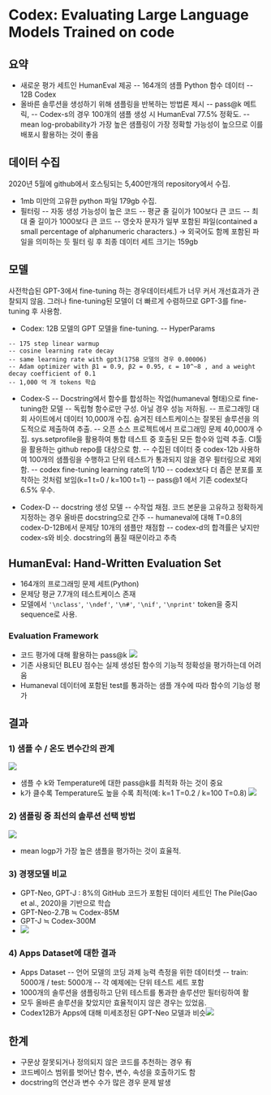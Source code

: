 # Codex: Evaluating Large Language Models Trained on code

## 요약
- 새로운 평가 세트인 HumanEval 제공
-- 164개의 샘플 Python 함수 데이터
-- 12B Codex 
- 올바른 솔루션을 생성하기 위해 샘플링을 반복하는 방법론 제시
-- pass@k 메트릭, 
-- Codex-s의 경우 100개의 샘플 생성 시 HumanEval 77.5% 정확도.
-- mean log-probability가 가장 높은 샘플링이 가장 정확할 가능성이 높으므로 이를 배포시 활용하는 것이 좋음

## 데이터 수집
2020년 5월에 github에서 호스팅되는 5,400만개의 repository에서 수집.
- 1mb 미만의 고유한 python 파일 179gb 수집.
- 필터링
-- 자동 생성 가능성이 높은 코드
-- 평균 줄 길이가 100보다 큰 코드
-- 최대 줄 길이가 1000보다 큰 코드
-- 영숫자 문자가 일부 포함된 파일(contained a small percentage of alphanumeric characters.) → 외국어도 함께 포함된 파일을 의미하는 듯
필터 링 후 최종 데이터 세트 크기는 159gb

## 모델
사전학습된 GPT-3에서 fine-tuning 하는 경우데이터세트가 너무 커서 개선효과가 관찰되지 않음.
그러나 fine-tuning된 모델이 더 빠르게 수렴하므로 GPT-3를 fine-tuning 후 사용함.



- Codex: 12B 모델의 GPT 모델을 fine-tuning.
-- HyperParams
```
-- 175 step linear warmup
-- cosine learning rate decay
-- same learning rate with gpt3(175B 모델의 경우 0.00006)
-- Adam optimizer with β1 = 0.9, β2 = 0.95, ε = 10^−8 , and a weight decay coefficient of 0.1
-- 1,000 억 개 tokens 학습
```
- Codex-S 
-- Docstring에서 함수를 합성하는 작업(humaneval 형태)으로 fine-tuning한 모델
-- 독립형 함수로만 구성. 아닐 경우 성능 저하됨.
-- 프로그래밍 대회 사이트에서 데이터 10,000개 수집. 숨겨진 테스트케이스는 잘못된 솔루션을 의도적으로 제출하여 추출.
-- 오픈 소스 프로젝트에서 프로그래밍 문제 40,000개 수집. sys.setprofile을 활용하여 통합 테스트 중 호출된 모든 함수와 입력 추출. CI툴을 활용하는 github repo를 대상으로 함.
-- 수집된 데이터 중 codex-12b 사용하여 100개의 샘플링을 수행하고 단위 테스트가 통과되지 않을 경우 필터링으로 제외함.
-- codex fine-tuning learning rate의 1/10
-- codex보다 더 좁은 분포를 포착하는 것처럼 보임(k=1 t=0 / k=100 t=1)
-- pass@1 에서 기존 codex보다 6.5% 우수. 

- Codex-D
-- docstring 생성 모델
-- 수작업 채점. 코드 본문을 고유하고 정확하게 지정하는 경우 올바른 docstring으로 간주
-- humaneval에 대해 T=0.8의 codex-D-12B에서 문제당 10개의 샘플만 채점함
-- codex-d의 합격률은 낮지만 codex-s와 비슷. docstring의 품질 때문이라고 추측

## HumanEval: Hand-Written Evaluation Set
- 164개의 프로그래밍 문제 세트(Python)
- 문제당 평균 7.7개의 테스트케이스 존재
- 모델에서 ``'\nclass'``, ``'\ndef'``, ``'\n#'``, ``'\nif'``, ``'\nprint'``  token을 중지 sequence로 사용.

### Evaluation Framework
- 코드 평가에 대해 활용하는 pass@k
![](https://user-images.githubusercontent.com/36894403/233528258-42d2b72a-e967-4cf6-a7a8-f9f3a352e62b.png)
- 기존 사용되던 BLEU 점수는 실제 생성된 함수의 기능적 정확성을 평가하는데 어려움
- Humaneval 데이터에 포함된 test를 통과하는 샘플 개수에 따라 함수의 기능성 평가

## 결과
### 1) 샘플 수 / 온도 변수간의 관계
![](https://user-images.githubusercontent.com/36894403/233838488-67ee2a27-ca94-431a-9bcc-5f79d3ff4377.png)
- 샘플 수 k와 Temperature에 대한 pass@k를 최적화 하는 것이 중요
- k가 클수록 Temperature도 높을 수록 최적(예: k=1 T=0.2 / k=100 T=0.8)
![](https://user-images.githubusercontent.com/36894403/233838583-2aa65ac6-f1a7-417f-b5a5-35f31a444596.png)

### 2) 샘플링 중 최선의 솔루션 선택 방법
![](https://user-images.githubusercontent.com/36894403/233839022-df7007c8-871a-46c6-afa2-61fe7f4d7326.png)
- mean logp가 가장 높은 샘플을 평가하는 것이 효율적. 

### 3) 경쟁모델 비교
- GPT-Neo, GPT-J : 8%의 GitHub 코드가 포함된 데이터 세트인 The Pile(Gao et al., 2020)을 기반으로 학습
- GPT-Neo-2.7B ≒ Codex-85M
- GPT-J ≒ Codex-300M
- ![](https://user-images.githubusercontent.com/36894403/233839155-548d3bc4-a552-4beb-8987-964b06a40b84.png)

### 4) Apps Dataset에 대한 결과
- Apps Dataset
-- 언어 모델의 코딩 과제 능력 측정을 위한 데이터셋
-- train: 5000개 / test: 5000개
-- 각 예제에는 단위 테스트 세트 포함
- 1000개의 솔루션을 샘플링하고 단위 테스트를 통과한 솔루션만 필터링하여 활
- 모두 올바른 솔루션을 찾았지만 효율적이지 않은 경우는 있었음.
- Codex12B가 Apps에 대해 미세조정된 GPT-Neo 모델과 비슷![](https://user-images.githubusercontent.com/36894403/233839818-0eface9f-9cc7-452b-987d-b43b60d498f2.png)

## 한계
- 구문상 잘못되거나 정의되지 않은 코드를 추천하는 경우 有
- 코드베이스 범위를 벗어난 함수, 변수, 속성을 호출하기도 함
- docstring의 연산과 변수 수가 많은 경우 문제 발생
